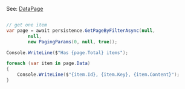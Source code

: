 
See: [DataPage](../../../toolkit_api/net/commons/data/data_page/)

```cs

// get one item
var page = await persistence.GetPageByFilterAsync(null,
        null,
        new PagingParams(0, null, true));

Console.WriteLine($"Has {page.Total} items");

foreach (var item in page.Data)
{
    Console.WriteLine($"{item.Id}, {item.Key}, {item.Content}");
}
```
